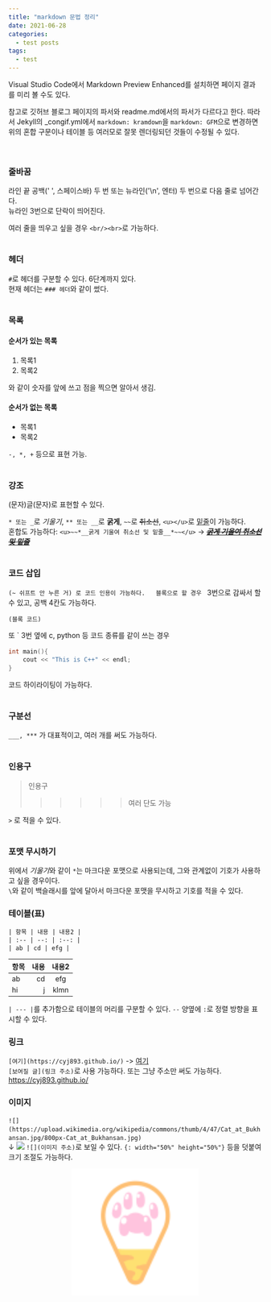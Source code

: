 ```yaml
---
title: "markdown 문법 정리"
date: 2021-06-28
categories:
  - test posts
tags:
  - test
---
```


Visual Studio Code에서 Markdown Preview Enhanced를 설치하면 페이지 결과를 미리 볼 수도 있다.  

참고로 깃허브 블로그 페이지의 파서와 readme.md에서의 파서가 다르다고 한다. 따라서 Jekyll의 _congif.yml에서 `markdown: kramdown`을 `markdown: GFM`으로 변경하면 위의 혼합 구문이나 테이블 등 여러모로 잘못 렌더링되던 것들이 수정될 수 있다.  
<br/><br>

### 줄바꿈
라인 끝 공백(' ', 스페이스바) 두 번 또는 뉴라인('\n', 엔터) 두 번으로 다음 줄로 넘어간다.  
뉴라인 3번으로 단락이 띄어진다.

여러 줄을 띄우고 싶을 경우 `<br/><br>`로 가능하다.
<br/><br>

### 헤더
`#`로 헤더를 구분할 수 있다. 6단계까지 있다.  
현재 헤더는 `### 헤더`와 같이 썼다.
<br/><br>

### 목록
#### 순서가 있는 목록
1. 목록1
2. 목록2

와 같이 숫자를 앞에 쓰고 점을 찍으면 알아서 생김.

#### 순서가 없는 목록
- 목록1
- 목록2

`-, *, +` 등으로 표현 가능.
<br/><br>

### 강조
(문자)글(문자)로 표현할 수 있다.  

`* 또는 _`로 *기울기*, `** 또는 __`로 **굵게**, `~~`로 ~~취소선~~, `<u></u>`로 <u>밑줄</u>이 가능하다.  
혼합도 가능하다: `<u>~~*__굵게 기울여 취소선 및 밑줄__*~~</u>` -> <u>~~*__굵게 기울여 취소선 및 밑줄__*~~</u>
<br/><br>

### 코드 삽입
`(~ 쉬프트 안 누른 거) 로 코드 인용이 가능하다.  
블록으로 할 경우 ` 3번으로 감싸서 할 수 있고, 공백 4칸도 가능하다.  
```
(블록 코드)
```
또 ` 3번 옆에  c, python 등 코드 종류를 같이 쓰는 경우
```cpp
int main(){
    cout << "This is C++" << endl;
}
```
코드 하이라이팅이 가능하다.
<br/><br>

### 구분선
`___, ***` 가 대표적이고, 여러 개를 써도 가능하다.
<br/><br>

### 인용구
> 인용구
>>>>>> 여러 단도 가능

`>` 로 적을 수 있다.
<br/><br>

### 포맷 무시하기
위에서 *기울기*와 같이 `*`는 마크다운 포맷으로 사용되는데, 그와 관계없이 기호가 사용하고 싶을 경우이다.  
`\`와 같이 백슬래시를 앞에 달아서 마크다운 포맷을 무시하고 기호를 적을 수 있다.

### 테이블(표)
```
| 항목 | 내용 | 내용2 |
| :-- | --: | :--: |
| ab | cd | efg |
```
| 항목 | 내용 | 내용2 |
| :-- | --: | :--: |
| ab | cd | efg |
| hi | j | klmn |

`| --- |`를 추가함으로 테이블의 머리를 구분할 수 있다.
`--` 양옆에 `:`로 정렬 방향을 표시할 수 있다.

### 링크
`[여기](https://cyj893.github.io/)` -> [여기](https://cyj893.github.io/)  
`[보여질 글](링크 주소)`로  사용 가능하다. 또는 그냥 주소만 써도 가능하다. https://cyj893.github.io/

### 이미지
`![](https://upload.wikimedia.org/wikipedia/commons/thumb/4/47/Cat_at_Bukhansan.jpg/800px-Cat_at_Bukhansan.jpg)`  
↓
![](https://upload.wikimedia.org/wikipedia/commons/thumb/4/47/Cat_at_Bukhansan.jpg/800px-Cat_at_Bukhansan.jpg)
`![](이미지 주소)`로 보일 수 있다.
`{: width="50%" height="50%"}` 등을 덧붙여 크기 조절도 가능하다.
<center><img src="/img/cheese.png" width="50%" height="50%"></center>
